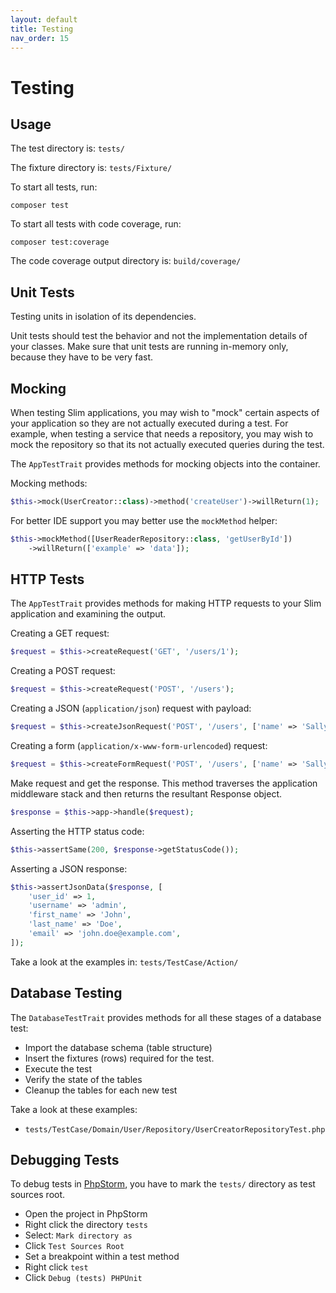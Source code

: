 ```yaml
---
layout: default
title: Testing
nav_order: 15
---
```


# Testing

## Usage

The test directory is: `tests/` 

The fixture directory is: `tests/Fixture/`

To start all tests, run:

```
composer test
```

To start all tests with code coverage, run:

```
composer test:coverage
```

The code coverage output directory is: `build/coverage/`

## Unit Tests

Testing units in isolation of its dependencies.

Unit tests should test the behavior and not the implementation details of your classes.
Make sure that unit tests are running in-memory only, because they have to be very fast. 

## Mocking

When testing Slim applications, you may wish to "mock" certain aspects of your 
application so they are not actually executed during a test. 
For example, when testing a service that needs a repository, 
you may wish to mock the repository so that its not actually 
executed queries during the test.

The `AppTestTrait` provides methods for mocking objects into the container.

Mocking methods:

```php
$this->mock(UserCreator::class)->method('createUser')->willReturn(1);
```

For better IDE  support you may better use the `mockMethod` helper:

```php
$this->mockMethod([UserReaderRepository::class, 'getUserById'])
    ->willReturn(['example' => 'data']);
```

## HTTP Tests

The `AppTestTrait` provides methods for making HTTP requests to your 
Slim application and examining the output. 

Creating a GET request:

```php
$request = $this->createRequest('GET', '/users/1');
```

Creating a POST request:

```php
$request = $this->createRequest('POST', '/users');
```

Creating a JSON (`application/json`) request with payload:

```php
$request = $this->createJsonRequest('POST', '/users', ['name' => 'Sally']);
```

Creating a form (`application/x-www-form-urlencoded`) request:

```php
$request = $this->createFormRequest('POST', '/users', ['name' => 'Sally']);
```

Make request and get the response. This method traverses the application
middleware stack and then returns the resultant Response object.

```php
$response = $this->app->handle($request);
``` 

Asserting the HTTP status code:

```php
$this->assertSame(200, $response->getStatusCode());
```

Asserting a JSON response:

```php
$this->assertJsonData($response, [
    'user_id' => 1,
    'username' => 'admin',
    'first_name' => 'John',
    'last_name' => 'Doe',
    'email' => 'john.doe@example.com',
]);
```

Take a look at the examples in: `tests/TestCase/Action/`

## Database Testing

The `DatabaseTestTrait` provides methods
for all these stages of a database test:

* Import the database schema (table structure)
* Insert the fixtures (rows) required for the test.
* Execute the test 
* Verify the state of the tables
* Cleanup the tables for each new test

Take a look at these examples:

* `tests/TestCase/Domain/User/Repository/UserCreatorRepositoryTest.php`

## Debugging Tests

To debug tests in [PhpStorm](https://www.jetbrains.com/phpstorm/), you have to mark the `tests/` directory as test sources root. 

* Open the project in PhpStorm
* Right click the directory `tests` 
* Select: `Mark directory as`
* Click `Test Sources Root`
* Set a breakpoint within a test method
* Right click `test`
* Click `Debug (tests) PHPUnit`
